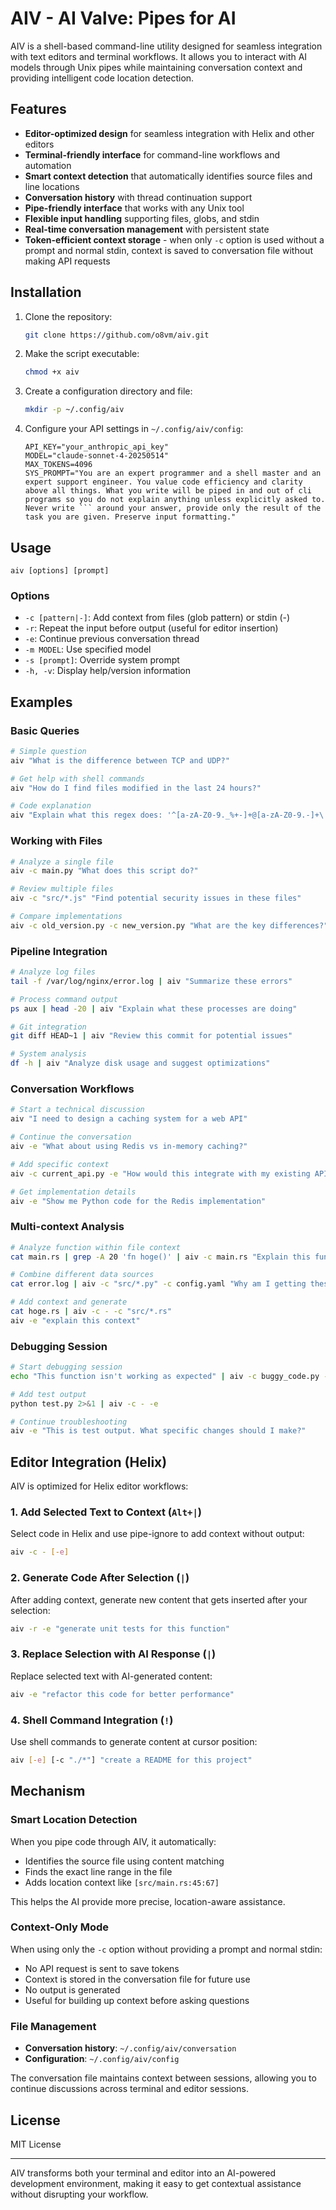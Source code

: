 # AIV - AI Valve: Pipes for AI

AIV is a shell-based command-line utility designed for seamless integration with text editors and terminal workflows. It allows you to interact with AI models through Unix pipes while maintaining conversation context and providing intelligent code location detection.

## Features

- **Editor-optimized design** for seamless integration with Helix and other editors
- **Terminal-friendly interface** for command-line workflows and automation
- **Smart context detection** that automatically identifies source files and line locations
- **Conversation history** with thread continuation support
- **Pipe-friendly interface** that works with any Unix tool
- **Flexible input handling** supporting files, globs, and stdin
- **Real-time conversation management** with persistent state
- **Token-efficient context storage** - when only `-c` option is used without a prompt and normal stdin, context is saved to conversation file without making API requests


## Installation

1. Clone the repository:
   ```bash
   git clone https://github.com/o8vm/aiv.git
   ```

2. Make the script executable:
   ```bash
   chmod +x aiv
   ```

3. Create a configuration directory and file:
   ```bash
   mkdir -p ~/.config/aiv
   ```

4. Configure your API settings in `~/.config/aiv/config`:
   ```
   API_KEY="your_anthropic_api_key"
   MODEL="claude-sonnet-4-20250514"
   MAX_TOKENS=4096
   SYS_PROMPT="You are an expert programmer and a shell master and an expert support engineer. You value code efficiency and clarity above all things. What you write will be piped in and out of cli programs so you do not explain anything unless explicitly asked to. Never write ``` around your answer, provide only the result of the task you are given. Preserve input formatting."
   ```

## Usage

```
aiv [options] [prompt]
```

### Options

- `-c [pattern|-]`: Add context from files (glob pattern) or stdin (-)
- `-r`: Repeat the input before output (useful for editor insertion)
- `-e`: Continue previous conversation thread
- `-m MODEL`: Use specified model
- `-s [prompt]`: Override system prompt
- `-h, -v`: Display help/version information

## Examples

### Basic Queries
```bash
# Simple question
aiv "What is the difference between TCP and UDP?"

# Get help with shell commands
aiv "How do I find files modified in the last 24 hours?"

# Code explanation
aiv "Explain what this regex does: '^[a-zA-Z0-9._%+-]+@[a-zA-Z0-9.-]+\.[a-zA-Z]{2,}$'"
```

### Working with Files
```bash
# Analyze a single file
aiv -c main.py "What does this script do?"

# Review multiple files
aiv -c "src/*.js" "Find potential security issues in these files"

# Compare implementations
aiv -c old_version.py -c new_version.py "What are the key differences?"
```

### Pipeline Integration
```bash
# Analyze log files
tail -f /var/log/nginx/error.log | aiv "Summarize these errors"

# Process command output
ps aux | head -20 | aiv "Explain what these processes are doing"

# Git integration
git diff HEAD~1 | aiv "Review this commit for potential issues"

# System analysis
df -h | aiv "Analyze disk usage and suggest optimizations"
```

### Conversation Workflows
```bash
# Start a technical discussion
aiv "I need to design a caching system for a web API"

# Continue the conversation
aiv -e "What about using Redis vs in-memory caching?"

# Add specific context
aiv -c current_api.py -e "How would this integrate with my existing API?"

# Get implementation details
aiv -e "Show me Python code for the Redis implementation"
```

### Multi-context Analysis
```bash
# Analyze function within file context
cat main.rs | grep -A 20 'fn hoge()' | aiv -c main.rs "Explain this function"

# Combine different data sources
cat error.log | aiv -c "src/*.py" -c config.yaml "Why am I getting these errors?"

# Add context and generate
cat hoge.rs | aiv -c - -c "src/*.rs"
aiv -e "explain this context"
```

### Debugging Session
```bash
# Start debugging session
echo "This function isn't working as expected" | aiv -c buggy_code.py -c -

# Add test output
python test.py 2>&1 | aiv -c - -e

# Continue troubleshooting
aiv -e "This is test output. What specific changes should I make?"
```

## Editor Integration (Helix)

AIV is optimized for Helix editor workflows:

### 1. Add Selected Text to Context (`Alt+|`)
Select code in Helix and use pipe-ignore to add context without output:
```bash
aiv -c - [-e]
```

### 2. Generate Code After Selection (`|`)
After adding context, generate new content that gets inserted after your selection:
```bash
aiv -r -e "generate unit tests for this function"
```

### 3. Replace Selection with AI Response (`|`)
Replace selected text with AI-generated content:
```bash
aiv -e "refactor this code for better performance"
```

### 4. Shell Command Integration (`!`)
Use shell commands to generate content at cursor position:
```bash
aiv [-e] [-c "./*"] "create a README for this project"
```

## Mechanism

### Smart Location Detection

When you pipe code through AIV, it automatically:
- Identifies the source file using content matching
- Finds the exact line range in the file
- Adds location context like `[src/main.rs:45:67]`

This helps the AI provide more precise, location-aware assistance.

### Context-Only Mode

When using only the `-c` option without providing a prompt and normal stdin:
- No API request is sent to save tokens
- Context is stored in the conversation file for future use
- No output is generated
- Useful for building up context before asking questions

### File Management

- **Conversation history**: `~/.config/aiv/conversation`
- **Configuration**: `~/.config/aiv/config`

The conversation file maintains context between sessions, allowing you to continue discussions across terminal and editor sessions.

## License

MIT License

---

AIV transforms both your terminal and editor into an AI-powered development environment, making it easy to get contextual assistance without disrupting your workflow.
